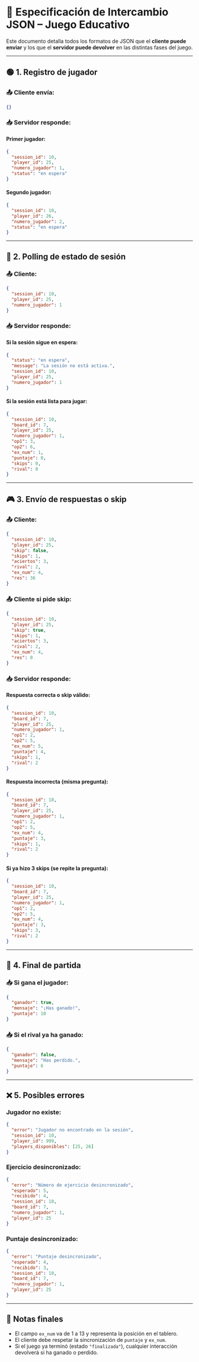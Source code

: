 # 📘 Especificación de Intercambio JSON – Juego Educativo

Este documento detalla todos los formatos de JSON que el **cliente puede enviar** y los que el **servidor puede devolver** en las distintas fases del juego.

---

## 🟢 1. Registro de jugador

### 📤 Cliente envía:
```json
{}
```

### 📥 Servidor responde:

#### Primer jugador:
```json
{
  "session_id": 10,
  "player_id": 25,
  "numero_jugador": 1,
  "status": "en espera"
}
```

#### Segundo jugador:
```json
{
  "session_id": 10,
  "player_id": 26,
  "numero_jugador": 2,
  "status": "en espera"
}
```

---

## 🔄 2. Polling de estado de sesión

### 📤 Cliente:
```json
{
  "session_id": 10,
  "player_id": 25,
  "numero_jugador": 1
}
```

### 📥 Servidor responde:

#### Si la sesión sigue en espera:
```json
{
  "status": "en espera",
  "message": "La sesión no está activa.",
  "session_id": 10,
  "player_id": 25,
  "numero_jugador": 1
}
```

#### Si la sesión está lista para jugar:
```json
{
  "session_id": 10,
  "board_id": 7,
  "player_id": 25,
  "numero_jugador": 1,
  "op1": 3,
  "op2": 6,
  "ex_num": 1,
  "puntaje": 0,
  "skips": 0,
  "rival": 0
}
```

---

## 🎮 3. Envío de respuestas o skip

### 📤 Cliente:
```json
{
  "session_id": 10,
  "player_id": 25,
  "skip": false,
  "skips": 1,
  "aciertos": 3,
  "rival": 2,
  "ex_num": 4,
  "res": 36
}
```

### 📤 Cliente si pide skip:
```json
{
  "session_id": 10,
  "player_id": 25,
  "skip": true,
  "skips": 1,
  "aciertos": 3,
  "rival": 2,
  "ex_num": 4,
  "res": 0
}
```

### 📥 Servidor responde:

#### Respuesta correcta o skip válido:
```json
{
  "session_id": 10,
  "board_id": 7,
  "player_id": 25,
  "numero_jugador": 1,
  "op1": 2,
  "op2": 5,
  "ex_num": 5,
  "puntaje": 4,
  "skips": 1,
  "rival": 2
}
```

#### Respuesta incorrecta (misma pregunta):
```json
{
  "session_id": 10,
  "board_id": 7,
  "player_id": 25,
  "numero_jugador": 1,
  "op1": 2,
  "op2": 5,
  "ex_num": 4,
  "puntaje": 3,
  "skips": 1,
  "rival": 2
}
```

#### Si ya hizo 3 skips (se repite la pregunta):
```json
{
  "session_id": 10,
  "board_id": 7,
  "player_id": 25,
  "numero_jugador": 1,
  "op1": 2,
  "op2": 5,
  "ex_num": 4,
  "puntaje": 3,
  "skips": 3,
  "rival": 2
}
```

---

## 🏁 4. Final de partida

### 📥 Si gana el jugador:
```json
{
  "ganador": true,
  "mensaje": "¡Has ganado!",
  "puntaje": 10
}
```

### 📥 Si el rival ya ha ganado:
```json
{
  "ganador": false,
  "mensaje": "Has perdido.",
  "puntaje": 6
}
```

---

## ❌ 5. Posibles errores

### Jugador no existe:
```json
{
  "error": "Jugador no encontrado en la sesión",
  "session_id": 10,
  "player_id": 999,
  "players_disponibles": [25, 26]
}
```

### Ejercicio desincronizado:
```json
{
  "error": "Número de ejercicio desincronizado",
  "esperado": 5,
  "recibido": 4,
  "session_id": 10,
  "board_id": 7,
  "numero_jugador": 1,
  "player_id": 25
}
```

### Puntaje desincronizado:
```json
{
  "error": "Puntaje desincronizado",
  "esperado": 4,
  "recibido": 3,
  "session_id": 10,
  "board_id": 7,
  "numero_jugador": 1,
  "player_id": 25
}
```

---

## 📌 Notas finales

- El campo `ex_num` va de 1 a 13 y representa la posición en el tablero.
- El cliente debe respetar la sincronización de `puntaje` y `ex_num`.
- Si el juego ya terminó (estado `"finalizada"`), cualquier interacción devolverá si ha ganado o perdido.